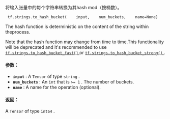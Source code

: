 将输入张量中的每个字符串转换为其hash mod（按桶数）。

```
 tf.strings.to_hash_bucket(    input,    num_buckets,    name=None) 
```

The hash function is deterministic on the content of the string within theprocess.

Note that the hash function may change from time to time.This functionality will be deprecated and it's recommended to use[ `tf.strings.to_hash_bucket_fast()` ](https://tensorflow.google.cn/api_docs/python/tf/strings/to_hash_bucket_fast) or [ `tf.strings.to_hash_bucket_strong()` ](https://tensorflow.google.cn/api_docs/python/tf/strings/to_hash_bucket_strong).

#### 参数：
- **`input`** : A  `Tensor`  of type  `string` .
- **`num_buckets`** : An  `int`  that is  `>= 1` . The number of buckets.
- **`name`** : A name for the operation (optional).


#### 返回：
A  `Tensor`  of type  `int64` .

